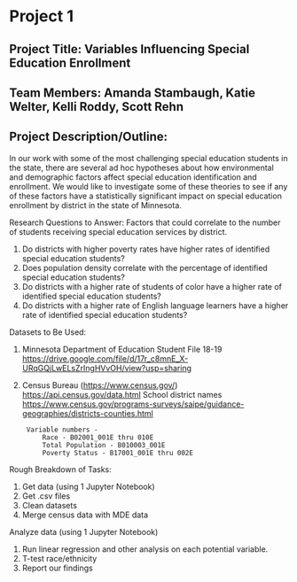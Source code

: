 # Project 1

## Project Title: Variables Influencing Special Education Enrollment

## Team Members: Amanda Stambaugh, Katie Welter, Kelli Roddy, Scott Rehn

## Project Description/Outline: 

In our work with some of the most challenging special education students in the state, there are several ad hoc hypotheses about how environmental and demographic factors affect special education identification and enrollment.  We would like to investigate some of these theories to see if any of these factors have a statistically significant impact on special education enrollment by district in the state of Minnesota.

Research Questions to Answer:
Factors that could correlate to the number of students receiving special education services by district.
1. Do districts with higher poverty rates have higher rates of identified special education students? 
2. Does population density correlate with the percentage of identified special education students?
3. Do districts with a higher rate of students of color have a higher rate of identified special education students? 
4. Do districts with a higher rate of English language learners have a higher rate of identified special education students? 

Datasets to Be Used:
1. Minnesota Department of Education
	Student File 18-19 https://drive.google.com/file/d/17r_c8mnE_X-URqGQjLwELsZrIngHVvOH/view?usp=sharing
2. Census Bureau (https://www.census.gov/)
	https://api.census.gov/data.html
	School district names https://www.census.gov/programs-surveys/saipe/guidance-geographies/districts-counties.html

		Variable numbers - 
			Race - B02001_001E thru 010E
			Total Population - B010003_001E
			Poverty Status - B17001_001E thru 002E


Rough Breakdown of Tasks:
1. Get data (using 1 Jupyter Notebook)
2. Get .csv files
3. Clean datasets
4. Merge census data with MDE data

Analyze data (using 1 Jupyter Notebook)
1. Run linear regression and other analysis on each potential variable.
2. T-test race/ethnicity
3. Report our findings
